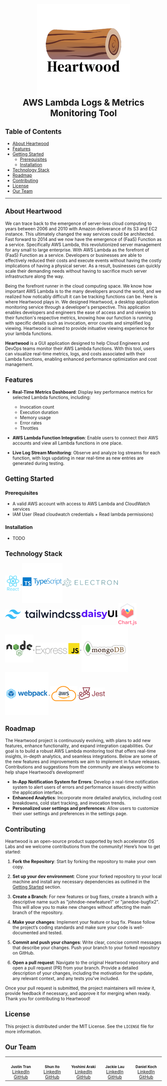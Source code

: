 <h1 align="center">
    <br>
    <img src ="./src/renderer/Heartwoodlogo.png" align="center" width="300"/>
    <br>
    AWS Lambda Logs & Metrics Monitoring Tool
    <br>
</h1>

## Table of Contents

- [About Heartwood](#about-heartwood)
- [Features](#features)
- [Getting Started](#getting-started)
    - [Prerequisites](#prerequisites)
    - [Installation](#installation)
- [Technology Stack](#technology-stack)
- [Roadmap](#roadmap)
- [Contributing](#contributing)
- [License](#license)
- [Our Team](#our-team)

---

## About Heartwood

We can trace back to the emergence of server-less cloud computing to years between 2006 and 2010 with Amazon deliverance of its S3 and EC2 instance. This ultimately changed the way services could be architected. Fast forward to 2014 and we now have the emergence of (FaaS) Function as a service. Specifically AWS Lambda, this revolutionized server management for any small to large enterprise. With AWS Lambda as the forefront of (FaaS) Function as a service. Developers or businesses are able to effectively reduced their costs and execute events without having the costly implications of having a physical server. As a result, businesses can quickly scale their demanding needs without having to sacrifice much server infrastructure along the way.

Being the forefront runner in the cloud computing space. We know how important AWS Lambda is to the many developers around the world, and we realized how noticably difficult it can be tracking functions can be. Here is where Heartwood plays in. We designed Heartwood, a desktop application monitoring service through a developer's perspective. This application enables developers and engineers the ease of access and and viewing to their function's respective metrics, knowing how our function is running with specific details such as invocation, error counts and simplified log viewing. Heartwood is aimed to provide inituative viewing experience for your lambda functions. 

**Heartwood** is a GUI application designed to help Cloud Engineers and DevOps teams monitor their AWS Lambda functions. With this tool, users can visualize real-time metrics, logs, and costs associated with their Lambda functions, enabling enhanced performance optimization and cost management.





## Features

- **Real-Time Metrics Dashboard**: Display key performance metrics for selected Lambda functions, including:
    - Invocation count
    - Execution duration
    - Memory usage
    - Error rates
    - Throttles

- **AWS Lambda Function Integration**: Enable users to connect their AWS accounts and view all Lambda functions in one place.

- **Live Log Stream Monitoring**: Observe and analyze log streams for each function, with logs updating in near real-time as new entries are generated during testing.


## Getting Started

### Prerequisites
- A valid AWS account with access to AWS Lambda and CloudWatch services
 - IAM User (Read cloudwatch credentials + Read lambda permissions)

 ### Installation
 - TODO


 ## Technology Stack
<a href="https://reactjs.org/" target="_blank">
    <img src="./assets/reactlogo.png" alt="React" title="React" align="center" height="50">
</a> 
 <a href="https://www.typescriptlang.org/" target="_blank">
    <img src="./assets/typescriptlogo.png" alt="TypeScript" title="TypeScript" align="center" height="130">
</a>
<a href="https://www.electronjs.org/" target="_blank">
    <img src="./assets/electronlogo.png" alt="Electron" title="Electron" align="center" height="30">
</a>
<a href="https://tailwindcss.com/" target="_blank">
    <img src="./assets/tailwindcsslogo.png" alt="tailwindCSS" title="tailwindCSS" align="center" height="30">
</a>
 <a href="https://daisyui.com/" target="_blank">
    <img src="./assets/daisyuilogo.png" alt="daisyUI" title="daisyUI" align="center" height="30">
</a>
 <a href="https://www.chartjs.org/" target="_blank">
    <img src="./assets/chartjslogo.png" alt="chartJS" title="chartJS" align="center" height="70">
</a>
<a href="https://nodejs.org/en" target="_blank">
    <img src="./assets/nodelogo.png" alt="Node" title="Node" align="center" height="90">
</a>
 <a href="https://expressjs.com/" target="_blank">
    <img src="./assets/ExpressJSlogo.png" alt="Express" title="Express" align="center" height="40">
</a>
 <a href="https://www.mongodb.com/" target="_blank">
    <img src="./assets/mongodblogo.png" alt="mongoDB" title="mongoDB" align="center" height="150">
</a>
<a href="https://webpack.js.org/" target="_blank">
    <img src="./assets/webpacklogo.png" alt="webpack" title="webpack" align="center" height="140">
</a>
 <a href="https://aws.amazon.com/" target="_blank">
    <img src="./assets/awslogo.png" alt="aws" title="aws" align="center" height="50">
</a>
 <a href="https://jestjs.io/" target="_blank">
    <img src="./assets/jestlogo.png" alt="jest" title="jest" align="center" height="40">
</a>



## Roadmap

The Heartwood project is continuously evolving, with plans to add new features, enhance functionality, and expand integration capabilities. Our goal is to build a robust AWS Lambda monitoring tool that offers real-time insights, in-depth analytics, and seamless integrations. Below are some of the new features and improvements we aim to implement in future releases. Contributions and suggestions from the community are always welcome to help shape Heartwood’s development!

- **In-App Notification System for Errors**: Develop a real-time notification system to alert users of errors and performance issues directly within the application interface.
- **Enhanced Analytics**: Incorporate more detailed analytics, including cost breakdowns, cold start tracking, and invocation trends.
- **Personalized user settings and preferences**: Allow users to customize their user settings and preferences in the settings page. 

## Contributing

Heartwood is an open-source product supported by tech accelerator OS Labs and we welcome contributions from the community! Here’s how to get started:

1. **Fork the Repository**: Start by forking the repository to make your own copy.

2. **Set up your dev environment**: Clone your forked repository to your local machine and install any necessary dependencies as outlined in the [Getting Started](#getting-started) section.

3. **Create a Branch**: For new features or bug fixes, create a branch with a descriptive name such as "johndoe-newfeature1" or "janedoe-bugfix2". This will allow you to make new changes without affecting the main branch of the repository.

4. **Make your changes**: Implement your feature or bug fix. Please follow the project’s coding standards and make sure your code is well-documented and tested.

5. **Commit and push your changes**: Write clear, concise commit messages that describe your changes. Push your branch to your forked repository on GitHub.

6. **Open a pull request**: Navigate to the original Heartwood repository and open a pull request (PR) from your branch. Provide a detailed description of your changes, including the motivation for the update, any relevant context, and any tests you've included.

Once your pull request is submitted, the project maintainers will review it, provide feedback if necessary, and approve it for merging when ready. Thank you for contributing to Heartwood! 



## License 
This project is distributed under the MIT License. See the `LICENSE` file for more information.

## Our Team
  <table>
  <tr>
    <td align="center">
      <img src="https://media.licdn.com/dms/image/v2/D5603AQFic2H6cz4AvQ/profile-displayphoto-shrink_800_800/profile-displayphoto-shrink_800_800/0/1728434416279?e=1736985600&v=beta&t=OWA1gu7qz02CYeS0Ej2oZ1YoYP2vmzMlBZVYAdeexBc" width="140px;" alt=""/>
      <br />
      <sub><b>Justin Tran</b></sub>
      <br />
      <a href="https://www.linkedin.com/in/justin-tran-199499186/">LinkedIn</a>
      <a href="https://github.com/justinvtran">GitHub</a>
    </td>
    <td align="center">
      <img src="https://avatars.githubusercontent.com/u/84649714?v=4" width="140px;" alt=""/>
      <br />
      <sub><b>Shun Ito</b></sub>
      <br />
      <a href="https://www.linkedin.com/in/shun-ito-89467152/">LinkedIn</a>
      <a href="https://github.com/shundayo131">GitHub</a>
    </td>
    <td align="center">
      <img src="https://media.licdn.com/dms/image/v2/C4D03AQFDNvnZ2a9tBA/profile-displayphoto-shrink_800_800/profile-displayphoto-shrink_800_800/0/1582825027490?e=1736985600&v=beta&t=rOOYnZTaF5VFF2VnmPaJHqZI40PZqVaAX9e3YuS3OqY" width="140px;" alt=""/>
      <br />
      <sub><b>Yoshimi Araki</b></sub>
      <br />
      <a href="https://www.linkedin.com/in/yoshimi-araki-577884153/">LinkedIn</a>
      <a href="https://github.com/YoshiA443">GitHub</a>
    </td>
     <td align="center">
      <img src="https://media.licdn.com/dms/image/v2/D5603AQGr57-eTACFGA/profile-displayphoto-shrink_800_800/profile-displayphoto-shrink_800_800/0/1731460848932?e=1736985600&v=beta&t=2hlR3n4ESzeMVwtMkTWwwl0TF1v-v5lJvRuj_5gSraI" width="140px;" alt=""/>
      <br />
      <sub><b>Jackie Lau</b></sub>
      <br />
      <a href="https://www.linkedin.com/in/jackielauu/">LinkedIn</a>
      <a href="https://github.com/Laujacke">GitHub</a>
    </td>
    <td align="center">
      <img src="https://media.licdn.com/dms/image/v2/D5603AQFNH4JCCotDmA/profile-displayphoto-shrink_800_800/profile-displayphoto-shrink_800_800/0/1673625179582?e=1736985600&v=beta&t=ABLWkfSRCIsQyi0BFAPDKgJhPkgGVG5TNWlSL2Y6OPI" width="140px;" alt=""/>
      <br />
      <sub><b>Daniel Koch</b></sub>
      <br />
      <a href="https://www.linkedin.com/in/daniel-koch-9a9a6bb0/">LinkedIn</a>
      <a href="https://github.com/OrigamiSalami">GitHub</a>
    </td>
  <tr>
 
  </tr>
</table>
